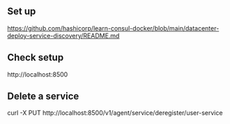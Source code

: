 ## Set up

https://github.com/hashicorp/learn-consul-docker/blob/main/datacenter-deploy-service-discovery/README.md

## Check setup

http://localhost:8500

## Delete a service

curl -X PUT http://localhost:8500/v1/agent/service/deregister/user-service
